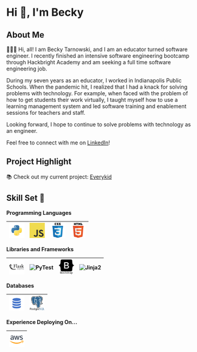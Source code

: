 <h1>Hi 👋, I'm Becky</h1>

## About Me
👩🏼‍💻 Hi, all! I am Becky Tarnowski, and I am an educator turned software engineer. I recently finished an intensive software engineering bootcamp through Hackbright Academy and am seeking a full time software engineering job. 

During my seven years as an educator, I worked in Indianapolis Public Schools. When the pandemic hit, I realized that I had a knack for solving problems with technology. For example, when faced with the problem of how to get students their work virtually, I taught myself how to use a learning management system and led software training and enablement sessions for teachers and staff. 

Looking forward, I hope to continue to solve problems with technology as an engineer. 

Feel free to connect with me on [LinkedIn](https://www.linkedin.com/in/becky-tarnowski/)!


## Project Highlight
📚 Check out my current project: [Everykid](https://github.com/btarnow/EveryKid)


## Skill Set :muscle:

**Programming Languages**

<img title="Python" alt="Python" width="40px" src="https://raw.githubusercontent.com/github/explore/master/topics/python/python.png" />|<img alt="JS" title="JavaScript" width="40px" src="https://raw.githubusercontent.com/github/explore/master/topics/javascript/javascript.png">|<img src="https://raw.githubusercontent.com/devicons/devicon/master/icons/css3/css3-original-wordmark.svg" alt="css3" width="40"/> |<img src="https://raw.githubusercontent.com/devicons/devicon/master/icons/html5/html5-original-wordmark.svg" alt="html5" width="40"/>  
|--|--|--|--|



**Libraries and Frameworks**

<img title="Flask" alt="Flask" width="40px" src="https://raw.githubusercontent.com/github/explore/master/topics/flask/flask.png">| <img title="PyTest" width="40px" src="https://upload.wikimedia.org/wikipedia/commons/b/ba/Pytest_logo.svg" /> | <img src="https://raw.githubusercontent.com/devicons/devicon/master/icons/bootstrap/bootstrap-plain-wordmark.svg" alt="bootstrap" width="40" height="40"/>| <img title="Jinja2" width="40px" src="https://rajputhimanshu.files.wordpress.com/2018/02/jinja.jpg?resize=539%2C249">
|--|--|--|--|


**Databases**

<img title="SQL" alt="SQL" width="40px" src="https://raw.githubusercontent.com/github/explore/master/topics/sql/sql.png">|<img title="Postgresql" src="https://raw.githubusercontent.com/devicons/devicon/master/icons/postgresql/postgresql-original-wordmark.svg" alt="postgresql" width="40" height="40"/> </a> <br>
|--|--|

**Experience Deploying On...**

<img title="AWS" alt="AWS" width="40px" src="https://raw.githubusercontent.com/github/explore/main/topics/aws/aws.png">|
|--|


